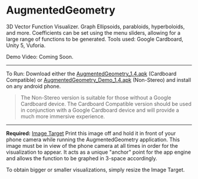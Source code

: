 # AugmentedGeometry


3D Vector Function Visualizer. Graph Ellipsoids, parabloids, hyperboloids, and more. Coefficients can be set using the menu sliders, allowing for a large range of functions to be generated. Tools used: Google Cardboard, Unity 5, Vuforia.


Demo Video: Coming Soon.
***
To Run: Download either the [AugmentedGeometry_1.4.apk](https://github.com/WxnChen11/AugmentedR/blob/master/AugmentedGeometry_1.4.apk?raw=true) (Cardboard Compatible) or [AugmentedGeometry_Demo_1.4.apk](https://github.com/WxnChen11/AugmentedR/blob/master/AugmentedGeometry_Demo_1.4.apk?raw=true) (Non-Stereo) and install on any android phone. 
>The Non-Stereo version is suitable for those without a Google Cardboard device. The Cardboard Compatible version should be used in conjunction with a Google Cardboard device and will provide a much more immersive experience.
***


**Required:** [Image Target](https://raw.githubusercontent.com/WxnChen11/AugmentedR/master/Image_Target.PNG) Print this image off and hold it in front of your phone camera while running the AugmentedGeometry application. This image must be in view of the phone camera at all times in order for the visualization to appear. It acts as a unique "anchor" point for the app engine and allows the function to be graphed in 3-space accordingly. 

To obtain bigger or smaller visualizations, simply resize the Image Target.
